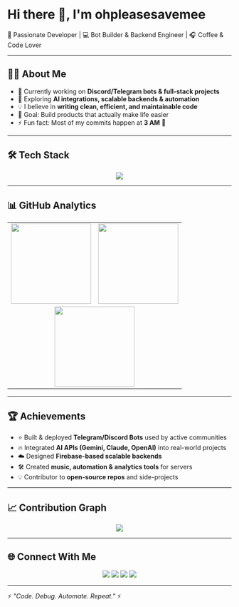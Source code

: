 # Hi there 👋, I'm ohpleasesavemee  

🚀 Passionate Developer | 💻 Bot Builder & Backend Engineer | 🎧 Coffee & Code Lover  

---

## 🧑‍💻 About Me
- 🔭 Currently working on **Discord/Telegram bots & full-stack projects**  
- 🌱 Exploring **AI integrations, scalable backends & automation**  
- 💡 I believe in **writing clean, efficient, and maintainable code**  
- 🎯 Goal: Build products that actually make life easier  
- ⚡ Fun fact: Most of my commits happen at **3 AM** 🌙  

---

## 🛠️ Tech Stack
<p align="center">
  <img src="https://skillicons.dev/icons?i=python,js,ts,nodejs,react,tailwind,firebase,mongodb,mysql,linux,git,docker" />
</p>

---

## 📊 GitHub Analytics

<div align="center">

<table>
<tr>
<td>
<img src="https://github-readme-stats.vercel.app/api?username=ohpleasesavemee&show_icons=true&theme=tokyonight&hide_border=false&bg_color=0D1117&border_color=1A1B27" height="180em"/>
</td>
<td>
<img src="https://github-readme-streak-stats.herokuapp.com/?user=ohpleasesavemee&theme=tokyonight&hide_border=false&background=0D1117&border=1A1B27" height="180em"/>
</td>
</tr>
<tr>
<td colspan="2" align="center">
<img src="https://github-readme-stats.vercel.app/api/top-langs/?username=ohpleasesavemee&layout=compact&theme=tokyonight&hide_border=false&bg_color=0D1117&border_color=1A1B27&card_width=500" height="180em"/>
</td>
</tr>
</table>

</div>

---

## 🏆 Achievements
- ⭐ Built & deployed **Telegram/Discord Bots** used by active communities  
- 🔥 Integrated **AI APIs (Gemini, Claude, OpenAI)** into real-world projects  
- ☁️ Designed **Firebase-based scalable backends**  
- 🛠️ Created **music, automation & analytics tools** for servers  
- 💡 Contributor to **open-source repos** and side-projects  

---

## 📈 Contribution Graph
<p align="center">
  <img src="https://github-readme-activity-graph.vercel.app/graph?username=ohpleasesavemee&theme=tokyo-night&bg_color=0D1117&hide_border=true" />
</p>

---

## 🌐 Connect With Me
<p align="center">
  <a href="https://github.com/ohpleasesavemee"><img src="https://img.shields.io/badge/GitHub-000000?style=for-the-badge&logo=github&logoColor=white"/></a>
  <a href="https://twitter.com/"><img src="https://img.shields.io/badge/Twitter-1DA1F2?style=for-the-badge&logo=twitter&logoColor=white"/></a>
  <a href="https://linkedin.com/"><img src="https://img.shields.io/badge/LinkedIn-0A66C2?style=for-the-badge&logo=linkedin&logoColor=white"/></a>
  <a href="mailto:youremail@example.com"><img src="https://img.shields.io/badge/Email-D14836?style=for-the-badge&logo=gmail&logoColor=white"/></a>
</p>

---

⚡ *"Code. Debug. Automate. Repeat."* ⚡

